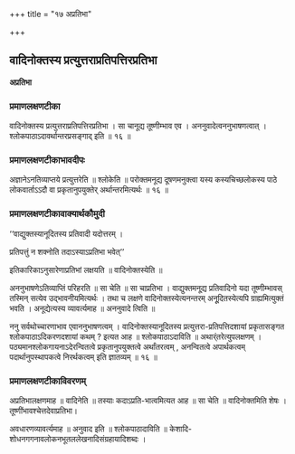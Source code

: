 +++
title = "१७ अप्रतिभा"

+++


## वादिनोक्तस्य प्रत्युत्तराप्रतिपत्तिरप्रतिभा

**अप्रतिभा** 

### **प्रमाणलक्षणटीका**

वादिनोक्तस्य प्रत्युत्तराप्रतिपत्तिरप्रतिभा । सा चानूद्य तूष्णीम्भाव एव । अननुवादेत्वननुभाषणत्वात् । श्लोकपाठाऽदावर्थान्तरप्रसङ्गाद् इति ॥ १६
॥

### **प्रमाणलक्षणटीकाभावदीपः**

अज्ञानेऽनतिव्याप्तये प्रत्युत्तरेति ॥ श्लोकेति ॥ परोक्तमनूद्य दूषणमनुक्त्वा यस्य कस्यचिच्छलोकस्य पाठे लोकवार्ताऽऽदौ वा प्रकृतानुपयुक्तेर् अर्थान्तरमित्यर्थः ॥ १६ ॥

### **प्रमाणलक्षणटीकावाक्यार्थकौमुदी**

‘‘वाद्युक्तस्यानूदितस्य प्रतिवादी यदोत्तरम् ।

प्रतिपत्तुं न शक्नोति तदाऽस्याऽप्रतिभा भवेत्’’

इतिकारिकाऽनुसारेणाप्रतिभां लक्षयति ॥ वादिनोक्तस्येति ॥

अननुभाषणेऽतिव्याप्तिं परिहरति ॥ सा चेति ॥ सा चाप्रतिभा । वाद्युक्तमनू्द्य प्रतिवादिनो यदा तूष्णीम्भावस् तस्मिन् सत्येव उद्भावनीयमित्यर्थः । तथा च लक्षणे वादिनोक्तस्येत्यनन्तरम् अनूूदितस्येत्यपि ग्राह्यमित्युक्तं भवति । अनूद्येत्यस्य व्यावर्त्यमाह ॥ अननुवादे त्विति ॥

ननु सर्वथोच्चारणाभाव एवाननुभाषणत्वम् । वादिनोक्तस्यानूदितस्य प्रत्युत्तरा-प्रतिपत्तिदशायां प्रकृतासङ्गत श्लोकपाठाऽदिकरणदशायां कथम् ? इत्यत आह ॥ श्लोकपाठाऽदाविति ॥ अथार्ंतरेत्युपलक्षणम् । पठ्यमानश्लोकगायनाऽदेरन्वितत्वे प्रकृतानुपयुक्तत्वे अर्थांतरत्वम् , अनन्वितत्वे अपार्थकत्वम् पदार्थानुपस्थापकत्वे निरर्थकत्वम् इति ज्ञातव्यम् ॥ १६ ॥

### **प्रमाणलक्षणटीकाविवरणम्**

अप्रतिभालक्षणमाह ॥ वादिनेति ॥ तस्याः कदाऽप्रति-भात्वमित्यत आह ॥ सा चेति ॥ वादिनोक्तमिति शेषः । तूष्णींभावश्चेत्तदेवाप्रतिभा।

अवधारणव्यावर्त्यमाह ॥ अनुवाद इति ॥ श्लोकपाठादाविति ॥ केशादि-शोधनगगनावलोकनभूतललेखनादिसंग्रहायादिशब्दः ।

